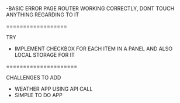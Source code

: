 -BASIC ERROR PAGE ROUTER WORKING CORRECTLY, DONT TOUCH ANYTHING REGARDING TO IT

==================

TRY

- IMPLEMENT CHECKBOX FOR EACH ITEM IN A PANEL AND ALSO LOCAL STORAGE FOR IT

=====================

CHALLENGES TO ADD

- WEATHER APP USING API CALL
- SIMPLE TO DO APP
